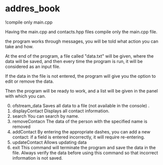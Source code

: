 # addres_book
!compile only main.cpp

Having the main.cpp and contacts.hpp files compile only the main.cpp file.

the program works through messages, you will be told what action you can take and how.

At the end of the program, a file called "data.txt" will be given, where the data will be saved, and then every time the program is run, it will be considered as an input file.

If the data in the file is not entered, the program will give you the option to edit or remove the data.

Then the program will be ready to work, and a list will be given in the panel with which you can.


0.  ofstream_data
    Saves all data to a file (not available in the console) .
1.  displayContact
    Displays all contact information.
2.  search
    You can search by name.
3.  removeContacn
    The data of the person with the specified name is removed
4.  addContact
    By entering the appropriate dashes, you can add a new contact: if a field is entered incorrectly, it will require re-entering.
5.  updateContact
    Allows updating data
6.  exit
    This command will terminate the program and save the data in the file. Always verify the data before using this command so that incorrect information is not saved.


